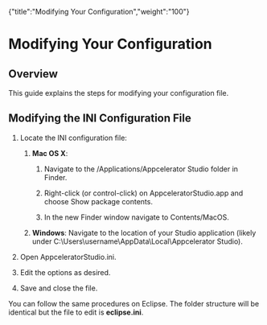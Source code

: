 {"title":"Modifying Your Configuration","weight":"100"} 

# Modifying Your Configuration

## Overview

This guide explains the steps for modifying your configuration file.

## Modifying the INI Configuration File

1.  Locate the INI configuration file:
    
    1.  **Mac OS X**:
        
        1.  Navigate to the /Applications/Appcelerator Studio folder in Finder.
            
        2.  Right-click (or control-click) on AppceleratorStudio.app and choose Show package contents.
            
        3.  In the new Finder window navigate to Contents/MacOS.
            
    2.  **Windows**: Navigate to the location of your Studio application (likely under C:\\Users\\username\\AppData\\Local\\Appcelerator Studio).
        
2.  Open AppceleratorStudio.ini.
    
3.  Edit the options as desired.
    
4.  Save and close the file.
    

You can follow the same procedures on Eclipse. The folder structure will be identical but the file to edit is **eclipse.ini**.
